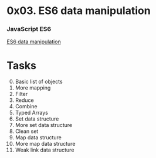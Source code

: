 # 0x03. ES6 data manipulation
### JavaScript ES6

[ES6 data manipulation](https://intranet.alxswe.com/projects/1227#task-11599)

# Tasks
0. Basic list of objects
1. More mapping
2. Filter
3. Reduce
4. Combine
5. Typed Arrays
6. Set data structure
7. More set data structure
8. Clean set
9. Map data structure
10. More map data structure
11. Weak link data structure
